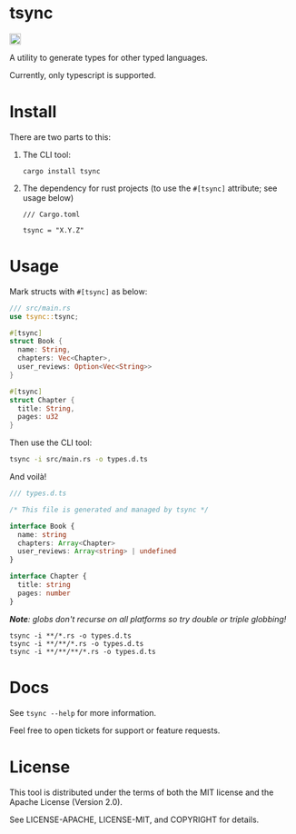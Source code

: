 # tsync

<a href="https://crates.io/crates/tsync"><img src="https://img.shields.io/crates/v/tsync.svg?style=for-the-badge" height="20" alt="License: MIT OR Apache-2.0" /></a>

A utility to generate types for other typed languages.

Currently, only typescript is supported.


# Install

There are two parts to this:

1. The CLI tool:

   ```
   cargo install tsync
   ```

2. The dependency for rust projects (to use the `#[tsync]` attribute; see usage below)

   ```
   /// Cargo.toml
 
   tsync = "X.Y.Z"
   ```

# Usage

Mark structs with `#[tsync]` as below:

```rust
/// src/main.rs
use tsync::tsync;

#[tsync]
struct Book {
  name: String,
  chapters: Vec<Chapter>,
  user_reviews: Option<Vec<String>>
}

#[tsync]
struct Chapter {
  title: String,
  pages: u32
}
```

Then use the CLI tool:

```sh
tsync -i src/main.rs -o types.d.ts
```

And voilà!

```ts
/// types.d.ts

/* This file is generated and managed by tsync */

interface Book {
  name: string
  chapters: Array<Chapter>
  user_reviews: Array<string> | undefined
}

interface Chapter {
  title: string
  pages: number
}
```

_**Note**: globs don't recurse on all platforms so try double or triple globbing!_
```
tsync -i **/*.rs -o types.d.ts
tsync -i **/**/*.rs -o types.d.ts
tsync -i **/**/**/*.rs -o types.d.ts
```

# Docs

See `tsync --help` for more information.

Feel free to open tickets for support or feature requests.

# License

This tool is distributed under the terms of both the MIT license and the Apache License (Version 2.0).

See LICENSE-APACHE, LICENSE-MIT, and COPYRIGHT for details.
